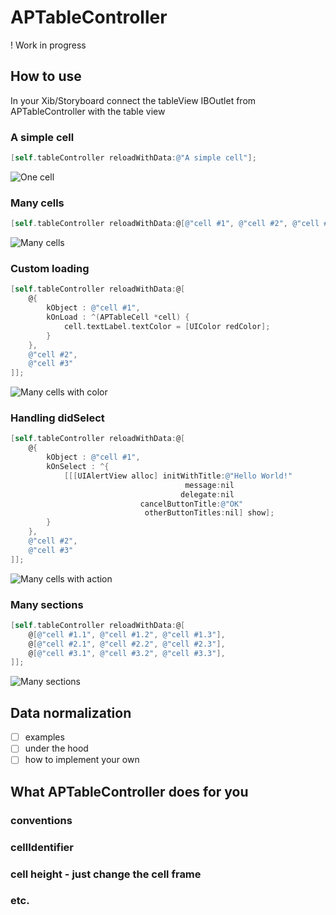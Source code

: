 APTableController
=================

! Work in progress

## How to use

In your Xib/Storyboard connect the tableView IBOutlet from APTableController with the table view

### A simple cell

``` objective-c
[self.tableController reloadWithData:@"A simple cell"];
```
![One cell](http://i.imgur.com/SdXQe2Z.png)

### Many cells
``` objective-c
[self.tableController reloadWithData:@[@"cell #1", @"cell #2", @"cell #3"]];
```
![Many cells](http://i.imgur.com/jXPYCUi.png)

### Custom loading
``` objective-c
[self.tableController reloadWithData:@[
    @{
        kObject : @"cell #1",
        kOnLoad : ^(APTableCell *cell) {
            cell.textLabel.textColor = [UIColor redColor];
        }
    },
    @"cell #2",
    @"cell #3"
]];
```
![Many cells with color](http://i.imgur.com/fHJc1RQ.png)

### Handling didSelect
``` objective-c
[self.tableController reloadWithData:@[
    @{
        kObject : @"cell #1",
        kOnSelect : ^{
            [[[UIAlertView alloc] initWithTitle:@"Hello World!"
                                       message:nil
                                      delegate:nil
                             cancelButtonTitle:@"OK"
                              otherButtonTitles:nil] show];
        }
    },
    @"cell #2",
    @"cell #3"
]];
```
![Many cells with action](http://i.imgur.com/bZXSe3h.png)

### Many sections
``` objective-c
[self.tableController reloadWithData:@[
    @[@"cell #1.1", @"cell #1.2", @"cell #1.3"],
    @[@"cell #2.1", @"cell #2.2", @"cell #2.3"],
    @[@"cell #3.1", @"cell #3.2", @"cell #3.3"],
]];
```
![Many sections](http://i.imgur.com/FPXaEJJ.png)

## Data normalization

- [ ] examples
- [ ] under the hood
- [ ] how to implement your own 

## What APTableController does for you

### conventions
### cellIdentifier
### cell height - just change the cell frame
### etc.
